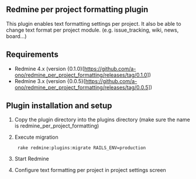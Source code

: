 Redmine per project formatting plugin
-----------

This plugin enables text formatting settings per project.
It also be able to change text format per project module. (e.g. issue_tracking, wiki, news, board...)

## Requirements

* Redmine 4.x (version {0.1.0}[https://github.com/a-ono/redmine_per_project_formatting/releases/tag/0.1.0])
* Redmine 3.x (version {0.0.5}[https://github.com/a-ono/redmine_per_project_formatting/releases/tag/0.0.5])

## Plugin installation and setup

1. Copy the plugin directory into the plugins directory (make sure the name is redmine_per_project_formatting)
1. Execute migration

        rake redmine:plugins:migrate RAILS_ENV=production

1. Start Redmine
1. Configure text formatting per project in project settings screen

